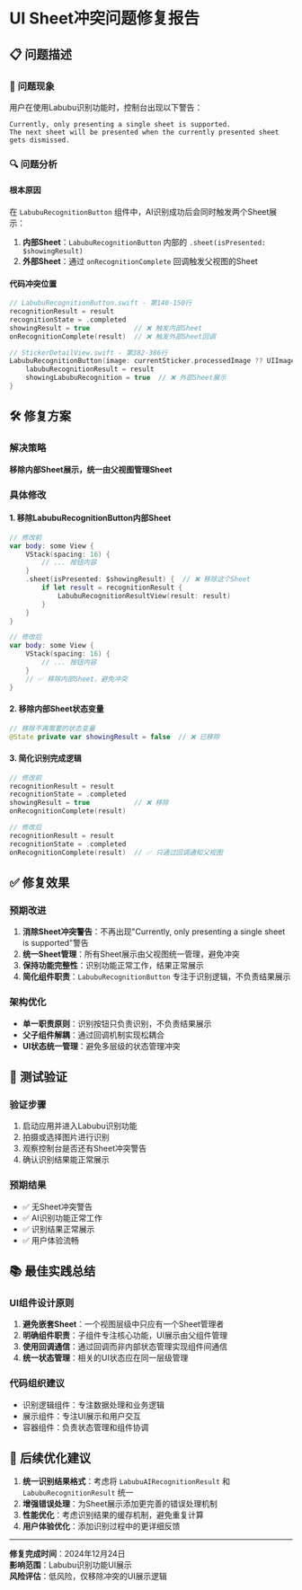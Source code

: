 # UI Sheet冲突问题修复报告

## 📋 问题描述

### 🚨 **问题现象**
用户在使用Labubu识别功能时，控制台出现以下警告：
```
Currently, only presenting a single sheet is supported.
The next sheet will be presented when the currently presented sheet gets dismissed.
```

### 🔍 **问题分析**

#### 根本原因
在 `LabubuRecognitionButton` 组件中，AI识别成功后会同时触发两个Sheet展示：

1. **内部Sheet**：`LabubuRecognitionButton` 内部的 `.sheet(isPresented: $showingResult)`
2. **外部Sheet**：通过 `onRecognitionComplete` 回调触发父视图的Sheet

#### 代码冲突位置
```swift
// LabubuRecognitionButton.swift - 第140-150行
recognitionResult = result
recognitionState = .completed
showingResult = true           // ❌ 触发内部Sheet
onRecognitionComplete(result)  // ❌ 触发外部Sheet回调
```

```swift
// StickerDetailView.swift - 第382-386行
LabubuRecognitionButton(image: currentSticker.processedImage ?? UIImage()) { result in
    labubuRecognitionResult = result
    showingLabubuRecognition = true  // ❌ 外部Sheet展示
}
```

## 🛠️ **修复方案**

### 解决策略
**移除内部Sheet展示，统一由父视图管理Sheet**

### 具体修改

#### 1. **移除LabubuRecognitionButton内部Sheet**
```swift
// 修改前
var body: some View {
    VStack(spacing: 16) {
        // ... 按钮内容
    }
    .sheet(isPresented: $showingResult) {  // ❌ 移除这个Sheet
        if let result = recognitionResult {
            LabubuRecognitionResultView(result: result)
        }
    }
}

// 修改后
var body: some View {
    VStack(spacing: 16) {
        // ... 按钮内容
    }
    // ✅ 移除内部Sheet，避免冲突
}
```

#### 2. **移除内部Sheet状态变量**
```swift
// 移除不再需要的状态变量
@State private var showingResult = false  // ❌ 已移除
```

#### 3. **简化识别完成逻辑**
```swift
// 修改前
recognitionResult = result
recognitionState = .completed
showingResult = true           // ❌ 移除
onRecognitionComplete(result)

// 修改后
recognitionResult = result
recognitionState = .completed
onRecognitionComplete(result)  // ✅ 只通过回调通知父视图
```

## ✅ **修复效果**

### 预期改进
1. **消除Sheet冲突警告**：不再出现"Currently, only presenting a single sheet is supported"警告
2. **统一Sheet管理**：所有Sheet展示由父视图统一管理，避免冲突
3. **保持功能完整性**：识别功能正常工作，结果正常展示
4. **简化组件职责**：`LabubuRecognitionButton` 专注于识别逻辑，不负责结果展示

### 架构优化
- **单一职责原则**：识别按钮只负责识别，不负责结果展示
- **父子组件解耦**：通过回调机制实现松耦合
- **UI状态统一管理**：避免多层级的状态管理冲突

## 🧪 **测试验证**

### 验证步骤
1. 启动应用并进入Labubu识别功能
2. 拍摄或选择图片进行识别
3. 观察控制台是否还有Sheet冲突警告
4. 确认识别结果能正常展示

### 预期结果
- ✅ 无Sheet冲突警告
- ✅ AI识别功能正常工作
- ✅ 识别结果正常展示
- ✅ 用户体验流畅

## 📚 **最佳实践总结**

### UI组件设计原则
1. **避免嵌套Sheet**：一个视图层级中只应有一个Sheet管理者
2. **明确组件职责**：子组件专注核心功能，UI展示由父组件管理
3. **使用回调通信**：通过回调而非内部状态管理实现组件间通信
4. **统一状态管理**：相关的UI状态应在同一层级管理

### 代码组织建议
- 识别逻辑组件：专注数据处理和业务逻辑
- 展示组件：专注UI展示和用户交互
- 容器组件：负责状态管理和组件协调

## 🔄 **后续优化建议**

1. **统一识别结果格式**：考虑将 `LabubuAIRecognitionResult` 和 `LabubuRecognitionResult` 统一
2. **增强错误处理**：为Sheet展示添加更完善的错误处理机制
3. **性能优化**：考虑识别结果的缓存机制，避免重复计算
4. **用户体验优化**：添加识别过程中的更详细反馈

---

**修复完成时间**：2024年12月24日  
**影响范围**：Labubu识别功能UI展示  
**风险评估**：低风险，仅移除冲突的UI展示逻辑 